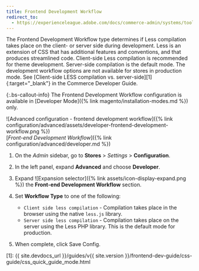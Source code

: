 ```yaml
---
title: Frontend Development Workflow
redirect_to:
  - https://experienceleague.adobe.com/docs/commerce-admin/systems/tools/developer-tools.html#frontend-development-workflow
---
```


The Frontend Development Workflow type determines if Less compilation takes place on the client- or server side during development. Less is an extension of CSS that has additional features and conventions, and that produces streamlined code. Client-side Less compilation is recommended for theme development. Server-side compilation is the default mode. The development workflow options are not available for stores in production mode.
See [Client-side LESS compilation vs. server-side][1]{:target="_blank"} in the Commerce Developer Guide.

{:.bs-callout-info}
The Frontend Development Workflow configuration is available in [Developer Mode]({% link magento/installation-modes.md %}) only.

![Advanced configuration - frontend development workflow]({% link configuration/advanced/assets/developer-frontend-development-workflow.png %})<br/>
[_Front-end Development Workflow_]({% link configuration/advanced/developer.md %})

1. On the _Admin_ sidebar, go to **Stores** > _Settings_ > **Configuration**.

1. In the left panel, expand **Advanced** and choose **Developer**.

1. Expand ![Expansion selector]({% link assets/icon-display-expand.png %}) the **Front-end Development Workflow** section.

1. Set **Workflow Type** to one of the following:

    - `Client side less compilation` - Compilation takes place in the browser using the native `less.js` library.
    - `Server side less compilation` - Compilation takes place on the server using the Less PHP library. This is the default mode for production.

1. When complete, click <span class="btn">Save Config</span>.

[1]: {{ site.devdocs_url }}/guides/v{{ site.version }}/frontend-dev-guide/css-guide/css_quick_guide_mode.html
